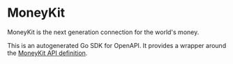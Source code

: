 # MoneyKit

MoneyKit is the next generation connection for the world's money.

This is an autogenerated Go SDK for OpenAPI. It provides a wrapper around the [MoneyKit API definition](https://docs.moneykit.com).

